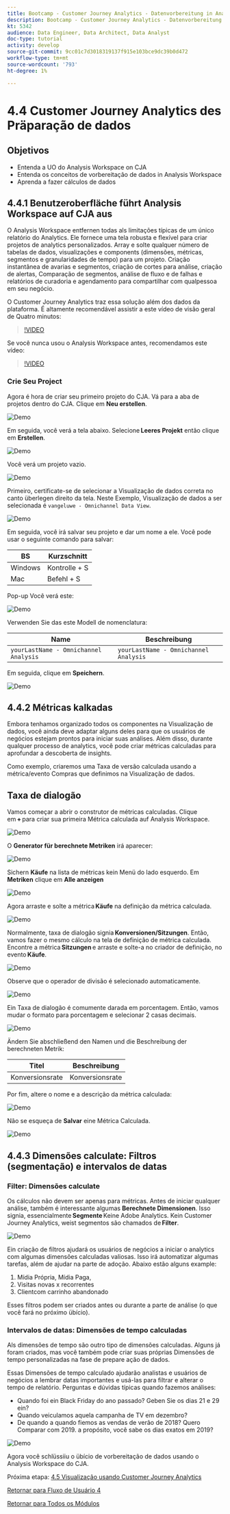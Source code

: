 ```yaml
---
title: Bootcamp - Customer Journey Analytics - Datenvorbereitung in Analysis Workspace - Brasilien
description: Bootcamp - Customer Journey Analytics - Datenvorbereitung in Analysis Workspace - Brasilien
kt: 5342
audience: Data Engineer, Data Architect, Data Analyst
doc-type: tutorial
activity: develop
source-git-commit: 9cc01c7d3018319137f915e103bce9dc39b0d472
workflow-type: tm+mt
source-wordcount: '793'
ht-degree: 1%

---
```


# 4.4 Customer Journey Analytics des Präparação de dados

## Objetivos

- Entenda a UO do Analysis Workspace on CJA
- Entenda os conceitos de vorbereitação de dados in Analysis Workspace
- Aprenda a fazer cálculos de dados

## 4.4.1 Benutzeroberfläche führt Analysis Workspace auf CJA aus

O Analysis Workspace entfernen todas als limitações típicas de um único relatório do Analytics. Ele fornece uma tela robusta e flexível para criar projetos de analytics personalizados. Array e solte qualquer número de tabelas de dados, visualizações e components (dimensões, métricas, segmentos e granularidades de tempo) para um projeto. Criação instantânea de avarias e segmentos, criação de cortes para análise, criação de alertas, Comparação de segmentos, análise de fluxo e de falhas e relatórios de curadoria e agendamento para compartilhar com qualpessoa em seu negócio.

O Customer Journey Analytics traz essa solução além dos dados da plataforma. É altamente recomendável assistir a este vídeo de visão geral de Quatro minutos:

>[!VIDEO](https://video.tv.adobe.com/v/35109?quality=12&learn=on)

Se você nunca usou o Analysis Workspace antes, recomendamos este vídeo:

>[!VIDEO](https://video.tv.adobe.com/v/26266?quality=12&learn=on)

### Crie Seu Project

Agora é hora de criar seu primeiro projeto do CJA. Vá para a aba de projetos dentro do CJA. Clique em **Neu erstellen**.

![Demo](./images/prmenu.png)

Em seguida, você verá a tela abaixo. Selecione **Leeres Projekt** então clique em **Erstellen**.

![Demo](./images/prmenu1.png)

Você verá um projeto vazio.

![Demo](./images/premptyprojects.png)

Primeiro, certificate-se de selecionar a Visualização de dados correta no canto überlegen direito da tela. Neste Exemplo, Visualização de dados a ser selecionada é `vangeluwe - Omnichannel Data View`.

![Demo](./images/prdv.png)

Em seguida, você irá salvar seu projeto e dar um nome a ele. Você pode usar o seguinte comando para salvar:

| BS | Kurzschnitt |
| ----------------- |-------------| 
| Windows | Kontrolle + S |
| Mac | Befehl + S |

Pop-up Você verá este:

![Demo](./images/prsave.png)

Verwenden Sie das este Modell de nomenclatura:

| Name | Beschreibung |
| ----------------- |-------------| 
| `yourLastName - Omnichannel Analysis` | `yourLastName - Omnichannel Analysis` |

Em seguida, clique em **Speichern**.

![Demo](./images/prsave2.png)

## 4.4.2 Métricas kalkadas

Embora tenhamos organizado todos os componentes na Visualização de dados, você ainda deve adaptar alguns deles para que os usuários de negócios estejam prontos para iniciar suas análises. Além disso, durante qualquer processo de analytics, você pode criar métricas calculadas para aprofundar a descoberta de insights.

Como exemplo, criaremos uma Taxa de versão calculada usando a métrica/evento Compras que definimos na Visualização de dados.

## Taxa de dialogão

Vamos começar a abrir o construtor de métricas calculadas. Clique em **+** para criar sua primeira Métrica calculada auf Analysis Workspace.

![Demo](./images/pradd.png)

O **Generator für berechnete Metriken** irá aparecer:

![Demo](./images/prbuilder.png)

Sichern **Käufe** na lista de métricas kein Menü do lado esquerdo. Em **Metriken** clique em **Alle anzeigen**

![Demo](./images/calcbuildercr1.png)

Agora arraste e solte a métrica **Käufe** na definição da métrica calculada.

![Demo](./images/calcbuildercr2.png)

Normalmente, taxa de dialogão signia **Konversionen/Sitzungen**. Então, vamos fazer o mesmo cálculo na tela de definição de métrica calculada. Encontre a métrica **Sitzungen** e arraste e solte-a no criador de definição, no evento **Käufe**.

![Demo](./images/calcbuildercr3.png)

Observe que o operador de divisão é selecionado automaticamente.

![Demo](./images/calcbuildercr4.png)

Ein Taxa de dialogão é comumente darada em porcentagem. Então, vamos mudar o formato para porcentagem e selecionar 2 casas decimais.

![Demo](./images/calcbuildercr5.png)

Ändern Sie abschließend den Namen und die Beschreibung der berechneten Metrik:

| Titel | Beschreibung |
| ----------------- |-------------| 
| Konversionsrate | Konversionsrate |

Por fim, altere o nome e a descrição da métrica calculada:

![Demo](./images/calcbuildercr6.png)

Não se esqueça de **Salvar** eine Métrica Calculada.

![Demo](./images/pr9.png)

## 4.4.3 Dimensões calculate: Filtros (segmentação) e intervalos de datas

### Filter: Dimensões calculate

Os cálculos não devem ser apenas para métricas. Antes de iniciar qualquer análise, também é interessante algumas **Berechnete Dimensionen**. Isso signia, essencialmente **Segmente** Keine Adobe Analytics. Kein Customer Journey Analytics, weist segmentos são chamados de **Filter**.

![Demo](./images/prfilters.png)

Ein criação de filtros ajudará os usuários de negócios a iniciar o analytics com algumas dimensões calculadas valiosas. Isso irá automatizar algumas tarefas, além de ajudar na parte de adoção. Abaixo estão alguns example:

1. Mídia Própria, Mídia Paga,
2. Visitas novas x recorrentes
3. Clientcom carrinho abandonado

Esses filtros podem ser criados antes ou durante a parte de análise (o que você fará no próximo übício).

### Intervalos de datas: Dimensões de tempo calculadas

Als dimensões de tempo são outro tipo de dimensões calculadas. Alguns já foram criados, mas você também pode criar suas próprias Dimensões de tempo personalizadas na fase de prepare ação de dados.

Essas Dimensões de tempo calculado ajudarão analistas e usuários de negócios a lembrar datas importantes e usá-las para filtrar e alterar o tempo de relatório. Perguntas e dúvidas típicas quando fazemos análises:

- Quando foi ein Black Friday do ano passado? Geben Sie os dias 21 e 29 ein?
- Quando veiculamos aquela campanha de TV em dezembro?
- De quando a quando fiemos as vendas de verão de 2018? Quero Comparar com 2019. a propósito, você sabe os dias exatos em 2019?

![Demo](./images/timedimensions.png)

Agora você schlüssiiu o übício de vorbereitação de dados usando o Analysis Workspace do CJA.

Próxima etapa: [4.5 Visualização usando Customer Journey Analytics](./ex5.md)

[Retornar para Fluxo de Usuário 4](./uc4.md)

[Retornar para Todos os Módulos](./../../overview.md)
